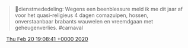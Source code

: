 > 🚨dienstmededeling: Wegens een beenblessure meld ik me dit jaar af voor het quasi\-religieus 4 dagen comazuipen, hossen, onverstaanbaar brabants wauwelen en vreemdgaan met geheugenverlies\. \#carnaval

<img src="../../media/tweet.ico" width="12" /> [Thu Feb 20 19:08:41 +0000 2020](https://twitter.com/DromerDenker/status/1230569982523822087)